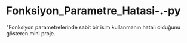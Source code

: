 # Fonksiyon_Parametre_Hatasi-.-py
"Fonksiyon parametrelerinde sabit bir isim kullanmanın hatalı olduğunu gösteren mini proje. 
